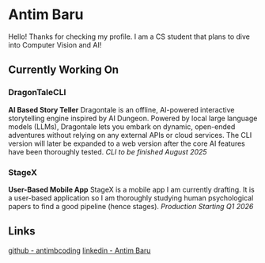 # Antim Baru

Hello! Thanks for checking my profile. I am a CS student that plans to dive into Computer Vision and AI!

## Currently Working On
### DragonTaleCLI
**AI Based Story Teller**
Dragontale is an offline, AI-powered interactive storytelling engine inspired by AI Dungeon. Powered by local large language models (LLMs), Dragontale lets you embark on dynamic, open-ended adventures without relying on any external APIs or cloud services. The CLI version will later be expanded to a web version after the core AI features have been thoroughly tested.
*CLI to be finished August 2025*

### StageX
**User-Based Mobile App**
StageX is a mobile app I am currently drafting. It is a user-based application so I am thoroughly studying human psychological papers to find a good pipeline (hence stages).
*Production Starting Q1 2026*

## Links
[github - antimbcoding](https://github.com/antimbcoding)
[linkedin - Antim Baru](https://www.linkedin.com/in/antim-baru-771005238/)
